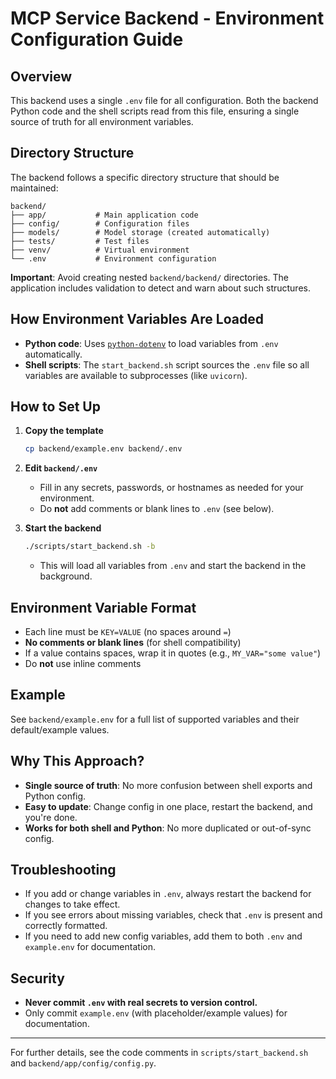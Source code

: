 # MCP Service Backend - Environment Configuration Guide

## Overview
This backend uses a single `.env` file for all configuration. Both the backend Python code and the shell scripts read from this file, ensuring a single source of truth for all environment variables.

## Directory Structure
The backend follows a specific directory structure that should be maintained:
```
backend/
├── app/           # Main application code
├── config/        # Configuration files
├── models/        # Model storage (created automatically)
├── tests/         # Test files
├── venv/          # Virtual environment
└── .env           # Environment configuration
```

**Important**: Avoid creating nested `backend/backend/` directories. The application includes validation to detect and warn about such structures.

## How Environment Variables Are Loaded
- **Python code**: Uses [`python-dotenv`](https://pypi.org/project/python-dotenv/) to load variables from `.env` automatically.
- **Shell scripts**: The `start_backend.sh` script sources the `.env` file so all variables are available to subprocesses (like `uvicorn`).

## How to Set Up
1. **Copy the template**
   ```bash
   cp backend/example.env backend/.env
   ```
2. **Edit `backend/.env`**
   - Fill in any secrets, passwords, or hostnames as needed for your environment.
   - Do **not** add comments or blank lines to `.env` (see below).

3. **Start the backend**
   ```bash
   ./scripts/start_backend.sh -b
   ```
   - This will load all variables from `.env` and start the backend in the background.

## Environment Variable Format
- Each line must be `KEY=VALUE` (no spaces around `=`)
- **No comments or blank lines** (for shell compatibility)
- If a value contains spaces, wrap it in quotes (e.g., `MY_VAR="some value"`)
- Do **not** use inline comments

## Example
See `backend/example.env` for a full list of supported variables and their default/example values.

## Why This Approach?
- **Single source of truth**: No more confusion between shell exports and Python config.
- **Easy to update**: Change config in one place, restart the backend, and you're done.
- **Works for both shell and Python**: No more duplicated or out-of-sync config.

## Troubleshooting
- If you add or change variables in `.env`, always restart the backend for changes to take effect.
- If you see errors about missing variables, check that `.env` is present and correctly formatted.
- If you need to add new config variables, add them to both `.env` and `example.env` for documentation.

## Security
- **Never commit `.env` with real secrets to version control.**
- Only commit `example.env` (with placeholder/example values) for documentation.

---

For further details, see the code comments in `scripts/start_backend.sh` and `backend/app/config/config.py`. 